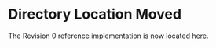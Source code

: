 # Directory Location Moved
The Revision 0 reference implementation is now located [here](https://github.com/opencybersecurityalliance/oca-iob/tree/main/apl_reference_implementation_bundle/revision_0).
